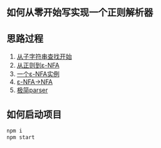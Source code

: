 ## 如何从零开始写实现一个正则解析器

## 思路过程

1. [从子字符串查找开始](https://zhuanlan.zhihu.com/p/435120030)
2. [从正则到ε-NFA](https://zhuanlan.zhihu.com/p/440904047)
3. [一个ε-NFA实例](https://zhuanlan.zhihu.com/p/444452556)
4. [ε-NFA->NFA](https://zhuanlan.zhihu.com/p/449858763)
5. [极简parser](https://zhuanlan.zhihu.com/p/457080546)


## 如何启动项目

```bash
npm i
npm start
```
